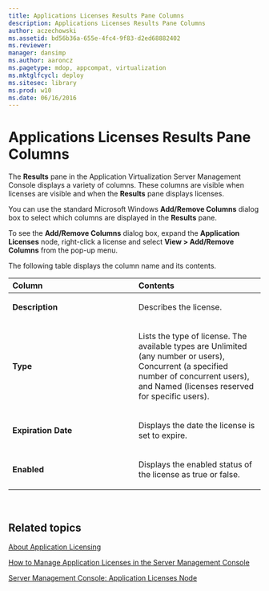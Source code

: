 ```yaml
---
title: Applications Licenses Results Pane Columns
description: Applications Licenses Results Pane Columns
author: aczechowski
ms.assetid: bd56b36a-655e-4fc4-9f83-d2ed68882402
ms.reviewer: 
manager: dansimp
ms.author: aaroncz
ms.pagetype: mdop, appcompat, virtualization
ms.mktglfcycl: deploy
ms.sitesec: library
ms.prod: w10
ms.date: 06/16/2016
---
```



# Applications Licenses Results Pane Columns


The **Results** pane in the Application Virtualization Server Management Console displays a variety of columns. These columns are visible when licenses are visible and when the **Results** pane displays licenses.

You can use the standard Microsoft Windows **Add/Remove Columns** dialog box to select which columns are displayed in the **Results** pane.

To see the **Add/Remove Columns** dialog box, expand the **Application Licenses** node, right-click a license and select **View &gt; Add/Remove Columns** from the pop-up menu.

The following table displays the column name and its contents.

<table>
<colgroup>
<col width="50%" />
<col width="50%" />
</colgroup>
<thead>
<tr class="header">
<th align="left">Column</th>
<th align="left">Contents</th>
</tr>
</thead>
<tbody>
<tr class="odd">
<td align="left"><p><strong>Description</strong></p></td>
<td align="left"><p>Describes the license.</p></td>
</tr>
<tr class="even">
<td align="left"><p><strong>Type</strong></p></td>
<td align="left"><p>Lists the type of license. The available types are Unlimited (any number or users), Concurrent (a specified number of concurrent users), and Named (licenses reserved for specific users).</p></td>
</tr>
<tr class="odd">
<td align="left"><p><strong>Expiration Date</strong></p></td>
<td align="left"><p>Displays the date the license is set to expire.</p></td>
</tr>
<tr class="even">
<td align="left"><p><strong>Enabled</strong></p></td>
<td align="left"><p>Displays the enabled status of the license as true or false.</p></td>
</tr>
</tbody>
</table>

 

## Related topics


[About Application Licensing](about-application-licensing.md)

[How to Manage Application Licenses in the Server Management Console](how-to-manage-application-licenses-in-the-server-management-console.md)

[Server Management Console: Application Licenses Node](server-management-console-application-licenses-node.md)

 

 






